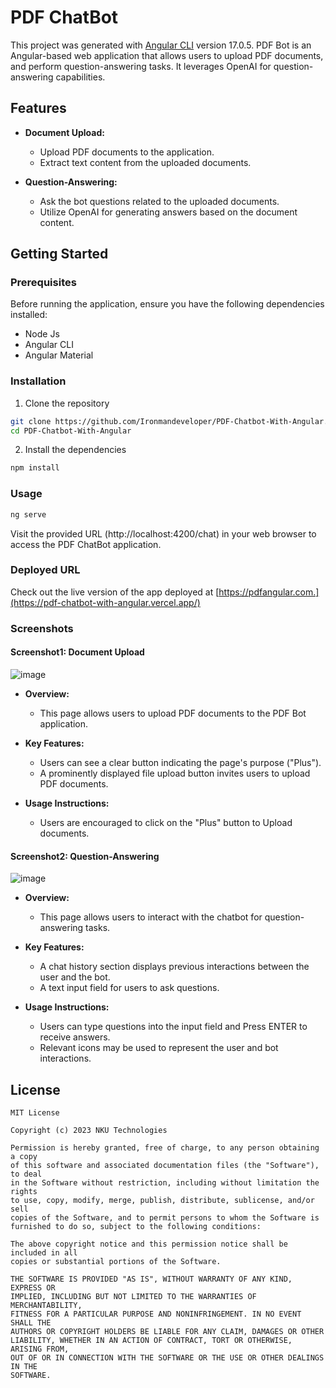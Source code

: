 # PDF ChatBot
This project was generated with [Angular CLI](https://github.com/angular/angular-cli) version 17.0.5.
PDF Bot is an Angular-based web application that allows users to upload PDF documents, and perform question-answering tasks. It leverages OpenAI for question-answering capabilities.

## Features

- **Document Upload:**
  - Upload PDF documents to the application.
  - Extract text content from the uploaded documents.

- **Question-Answering:**
  - Ask the bot questions related to the uploaded documents.
  - Utilize OpenAI for generating answers based on the document content.

## Getting Started

### Prerequisites

Before running the application, ensure you have the following dependencies installed:

- Node Js
- Angular CLI
- Angular Material


 ### Installation

1. Clone the repository

```bash
git clone https://github.com/Ironmandeveloper/PDF-Chatbot-With-Angular.git
cd PDF-Chatbot-With-Angular
```
2. Install the dependencies
```bash
npm install
```
 ### Usage
```bash
ng serve
```
Visit the provided URL (http://localhost:4200/chat) in your web browser to access the PDF ChatBot application.

### Deployed URL
Check out the live version of the app deployed at [https://pdfangular.com.](https://pdf-chatbot-with-angular.vercel.app/)



### Screenshots
#### Screenshot1: Document Upload
![image](https://github.com/Ironmandeveloper/PDF-Chatbot-With-Angular/assets/132562232/93763592-e480-4254-aaf6-591d17194e21)

- **Overview:**
  - This page allows users to upload PDF documents to the PDF Bot application.

 
 
- **Key Features:**
  - Users can see a clear button indicating the page's purpose ("Plus").
  - A prominently displayed file upload button invites users to upload PDF documents.

  
- **Usage Instructions:**

  - Users are encouraged to click on the "Plus" button to Upload documents.

#### Screenshot2: Question-Answering
![image](https://github.com/Ironmandeveloper/PDF-Chatbot-With-Angular/assets/132562232/56a884ac-4ee4-43ee-b352-0d15b4cfc3d5)



- **Overview:**

  - This page allows users to interact with the chatbot for question-answering tasks.
- **Key Features:**
  
  - A chat history section displays previous interactions between the user and the bot.
  - A text input field for users to ask questions.
    
- **Usage Instructions:**

  - Users can type questions into the input field and Press ENTER to receive answers.
  - Relevant icons may be used to represent the user and bot interactions.
    
## License
```
MIT License

Copyright (c) 2023 NKU Technologies

Permission is hereby granted, free of charge, to any person obtaining a copy
of this software and associated documentation files (the "Software"), to deal
in the Software without restriction, including without limitation the rights
to use, copy, modify, merge, publish, distribute, sublicense, and/or sell
copies of the Software, and to permit persons to whom the Software is
furnished to do so, subject to the following conditions:

The above copyright notice and this permission notice shall be included in all
copies or substantial portions of the Software.

THE SOFTWARE IS PROVIDED "AS IS", WITHOUT WARRANTY OF ANY KIND, EXPRESS OR
IMPLIED, INCLUDING BUT NOT LIMITED TO THE WARRANTIES OF MERCHANTABILITY,
FITNESS FOR A PARTICULAR PURPOSE AND NONINFRINGEMENT. IN NO EVENT SHALL THE
AUTHORS OR COPYRIGHT HOLDERS BE LIABLE FOR ANY CLAIM, DAMAGES OR OTHER
LIABILITY, WHETHER IN AN ACTION OF CONTRACT, TORT OR OTHERWISE, ARISING FROM,
OUT OF OR IN CONNECTION WITH THE SOFTWARE OR THE USE OR OTHER DEALINGS IN THE
SOFTWARE.
```



